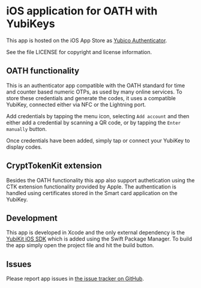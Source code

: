 # iOS application for OATH with YubiKeys

This app is hosted on the iOS App Store as 
[Yubico Authenticator](https://apps.apple.com/se/app/yubico-authenticator/id1476679808).

See the file LICENSE for copyright and license information.

## OATH functionality

This is an authenticator app compatible with the OATH standard for time and
counter based numeric OTPs, as used by many online services. To store these
credentials and generate the codes, it uses a compatible YubiKey, connected
either via NFC or the Lightning port.

Add credentials by tapping the menu icon, selecting `Add account` and then
either add a credential by scanning a QR code, or by tapping the `Enter manually`
button.

Once credentials have been added, simply tap or connect your YubiKey to display
codes.

## CryptTokenKit extension

Besides the OATH functionality this app also support authetication using the CTK extension
functionality provided by Apple. The authentication is handled using certificates stored 
in the Smart card application on the YubiKey.

## Development

This app is developed in Xcode and the only external dependency is the
[YubiKit iOS SDK](https://github.com/Yubico/yubikit-ios) which is added using
the Swift Package Manager. To build the app simply open the project file and hit
the build button.

## Issues

Please report app issues in
[the issue tracker on GitHub](https://github.com/Yubico/yubioath-ios).
